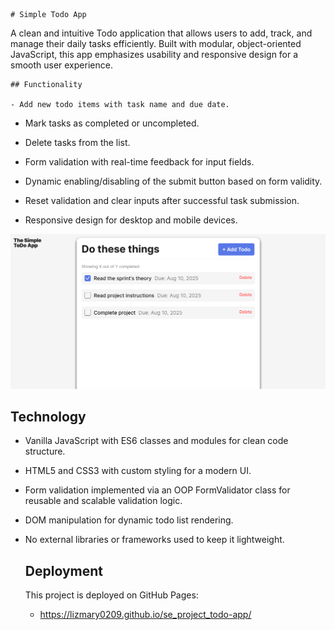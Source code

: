    # Simple Todo App

A clean and intuitive Todo application that allows users to add, track, and manage their daily tasks efficiently. Built with modular, object-oriented JavaScript, this app emphasizes usability and responsive design for a smooth user experience.

    ## Functionality

    - Add new todo items with task name and due date.

- Mark tasks as completed or uncompleted.

- Delete tasks from the list.

- Form validation with real-time feedback for input fields.

- Dynamic enabling/disabling of the submit button based on form validity.

- Reset validation and clear inputs after successful task submission.

- Responsive design for desktop and mobile devices.

![Todo-App Screentshot](image.png)

## Technology

- Vanilla JavaScript with ES6 classes and modules for clean code structure.

- HTML5 and CSS3 with custom styling for a modern UI.

- Form validation implemented via an OOP FormValidator class for reusable and scalable validation logic.

- DOM manipulation for dynamic todo list rendering.

- No external libraries or frameworks used to keep it lightweight.

  ## Deployment

  This project is deployed on GitHub Pages:

  - https://lizmary0209.github.io/se_project_todo-app/
